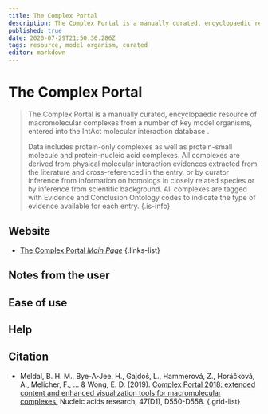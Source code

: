 ```yaml
---
title: The Complex Portal
description: The Complex Portal is a manually curated, encyclopaedic resource of macromolecular complexes from a number of key model organisms.
published: true
date: 2020-07-29T21:50:36.286Z
tags: resource, model organism, curated
editor: markdown
---
```


# The Complex Portal

> The Complex Portal is a manually curated, encyclopaedic resource of macromolecular complexes from a number of key model organisms, entered into the IntAct molecular interaction database . 
>
> Data includes protein-only complexes as well as protein-small molecule and protein-nucleic acid complexes. All complexes are derived from physical molecular interaction evidences extracted from the literature and cross-referenced in the entry, or by curator inference from information on homologs in closely related species or by inference from scientific background. All complexes are tagged with Evidence and Conclusion Ontology codes  to indicate the type of evidence available for each entry.
{.is-info}

 

## Website 

- [The Complex Portal *Main Page*](https://www.ebi.ac.uk/complexportal/home)
 {.links-list}


## Notes from the user
 

## Ease of use

## Help


## Citation

- Meldal, B. H. M., Bye-A-Jee, H., Gajdoš, L., Hammerová, Z., Horáčková, A., Melicher, F., ... & Wong, E. D. (2019). [Complex Portal 2018: extended content and enhanced visualization tools for macromolecular complexes.](https://academic.oup.com/nar/article/47/D1/D550/5144138) Nucleic acids research, 47(D1), D550-D558.
{.grid-list}